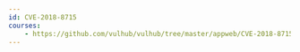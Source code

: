 ```yaml
---
id: CVE-2018-8715
courses:
    - https://github.com/vulhub/vulhub/tree/master/appweb/CVE-2018-8715
---
```

